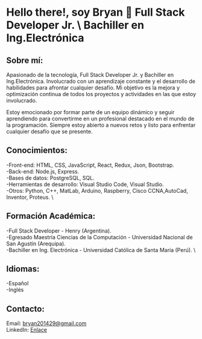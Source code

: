 # Hello there!, soy Bryan 👋  Full Stack Developer Jr. \ Bachiller en Ing.Electrónica 

## Sobre mí: 
Apasionado de la tecnología, Full Stack Developer Jr. y Bachiller en Ing.Electrónica. Involucrado con un aprendizaje constante y el desarrollo de habilidades para afrontar cualquier desafío. Mi objetivo es la mejora y optimización continua de todos los proyectos y actividades en las que estoy involucrado.

Estoy emocionado por formar parte de un equipo dinámico y seguir aprendiendo para convertirme en un profesional destacado en el mundo de la programación. Siempre estoy abierto a nuevos retos y listo para enfrentar cualquier desafío que se presente.

## Conocimientos: 
-Front-end: HTML, CSS, JavaScript, React, Redux, Json, Bootstrap. \
-Back-end: Node.js, Express. \
-Bases de datos: PostgreSQL, SQL. \
-Herramientas de desarrollo: Visual Studio Code, Visual Studio. \
-Otros: Python, C++, MatLab, Arduino, Raspberry, Cisco CCNA,AutoCad, Inventor, Proteus. \


## Formación Académica: 
-Full Stack Developer - Henry (Argentina). \
-Egresado Maestría Ciencias de la Computación - Universidad Nacional de San Agustín (Arequipa). \
-Bachiller en Ing. Electrónica - Universidad Católica de Santa María (Perú). \

## Idiomas: 
-Español\
-Inglés

## Contacto: 
Email: bryan201429@gmail.com \
LinkedIn: [Enlace](https://www.linkedin.com/in/bryan-fausto-coaguila-torres-ab9365181/) 

